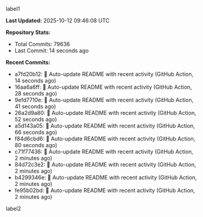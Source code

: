 
label1 
<!-- ACTIVITY_START -->
**Last Updated:** 2025-10-12 09:46:08 UTC

**Repository Stats:**
- Total Commits: 79636
- Last Commit: 14 seconds ago

**Recent Commits:**
- a7fd20b12: 🤖 Auto-update README with recent activity (GitHub Action, 14 seconds ago)
- 16aa6a6ff: 🤖 Auto-update README with recent activity (GitHub Action, 28 seconds ago)
- 9efd7710e: 🤖 Auto-update README with recent activity (GitHub Action, 41 seconds ago)
- 26a2d9a80: 🤖 Auto-update README with recent activity (GitHub Action, 52 seconds ago)
- a5d143a05: 🤖 Auto-update README with recent activity (GitHub Action, 66 seconds ago)
- f84d6cbd6: 🤖 Auto-update README with recent activity (GitHub Action, 80 seconds ago)
- c71f77436: 🤖 Auto-update README with recent activity (GitHub Action, 2 minutes ago)
- 84d72c3e2: 🤖 Auto-update README with recent activity (GitHub Action, 2 minutes ago)
- b4299346e: 🤖 Auto-update README with recent activity (GitHub Action, 2 minutes ago)
- fe95b02bd: 🤖 Auto-update README with recent activity (GitHub Action, 2 minutes ago)
<!-- ACTIVITY_END -->

label2
